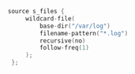 ---
---
<!-- DISCLAIMER: This file is based on the syslog-ng Open Source Edition documentation https://github.com/balabit/syslog-ng-ose-guides/commit/2f4a52ee61d1ea9ad27cb4f3168b95408fddfdf2 and is used under the terms of The syslog-ng Open Source Edition Documentation License. The file has been modified by Axoflow. -->
```c
   source s_files {
        wildcard-file(
            base-dir("/var/log")
            filename-pattern("*.log")
            recursive(no)
            follow-freq(1)
        );
    };
```
